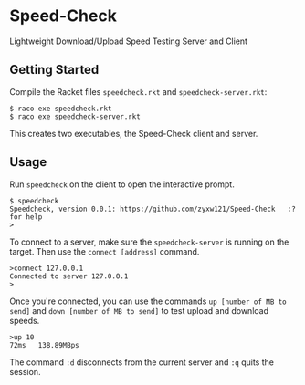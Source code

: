 # Speed-Check
Lightweight Download/Upload Speed Testing Server and Client

## Getting Started

Compile the Racket files `speedcheck.rkt` and `speedcheck-server.rkt`:

```
$ raco exe speedcheck.rkt
$ raco exe speedcheck-server.rkt
```

This creates two executables, the Speed-Check client and server. 

## Usage
Run `speedcheck` on the client to open the interactive prompt.

```
$ speedcheck
Speedcheck, version 0.0.1: https://github.com/zyxw121/Speed-Check   :? for help
>
```

To connect to a server, make sure the `speedcheck-server` is running on the target. Then use the `connect [address]` command.

```
>connect 127.0.0.1
Connected to server 127.0.0.1
>
```

Once you're connected, you can use the commands `up [number of MB to send]` and `down [number of MB to send]` to test upload and download speeds.

```
>up 10
72ms   138.89MBps
```

The command `:d` disconnects from the current server and `:q` quits the session.
